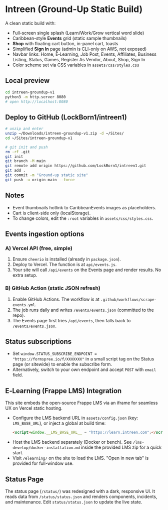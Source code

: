 
# Intreen (Ground-Up Static Build)

A clean static build with:
- Full-screen single splash (Learn/Work/Grow vertical word slide)
- Caribbean-style **Events** grid (static sample thumbnails)
- **Shop** with floating cart button, in-panel cart, toasts
- Simplified **Sign In** page (admin is CLI-only on AWS, not exposed)
- Navbar links: Home, E‑Learning, Job Post, Events, Affiliates, Business Listing, Status, Games, Register As Vendor, About, Shop, Sign In
- Color scheme set via CSS variables in `assets/css/styles.css`

## Local preview

```bash
cd intreen-groundup-v1
python3 -m http.server 8080
# open http://localhost:8080
```

## Deploy to GitHub (LockBorn1/intreen1)

```bash
# unzip and enter
unzip ~/Downloads/intreen-groundup-v1.zip -d ~/Sites/
cd ~/Sites/intreen-groundup-v1

# git init and push
rm -rf .git
git init
git branch -M main
git remote add origin https://github.com/LockBorn1/intreen1.git
git add .
git commit -m "Ground-up static site"
git push -u origin main --force
```

## Notes
- Event thumbnails hotlink to CaribbeanEvents images as placeholders.
- Cart is client-side only (localStorage).
- To change colors, edit the `:root` variables in `assets/css/styles.css`.


## Events ingestion options

### A) Vercel API (free, simple)
1. Ensure `cheerio` is installed (already in `package.json`).
2. Deploy to Vercel. The function is at `api/events.js`.
3. Your site will call `/api/events` on the Events page and render results. No extra setup.

### B) GitHub Action (static JSON refresh)
1. Enable GitHub Actions. The workflow is at `.github/workflows/scrape-events.yml`.
2. The job runs daily and writes `/events/events.json` (committed to the repo).
3. The Events page first tries `/api/events`, then falls back to `/events/events.json`.

## Status subscriptions
- Set `window.STATUS_SUBSCRIBE_ENDPOINT = "https://formspree.io/f/XXXXXXX"` in a small script tag on the Status page (or sitewide) to enable the subscribe form.
- Alternatively, switch to your own endpoint and accept `POST` with `email` field.


## E‑Learning (Frappe LMS) Integration

This site embeds the open-source Frappe LMS via an iframe for seamless UX on Vercel static hosting.

- Configure the LMS backend URL in `assets/config.json` (key: `LMS_BASE_URL`), or inject a global at build time:
  ```html
  <script>window.__LMS_BASE_URL__ = "https://learn.intreen.com";</script>
  ```
- Host the LMS backend separately (Docker or bench). See `/lms-develop/docker-installation.md` inside the provided LMS zip for a quick start.
- Visit `/elearning/` on the site to load the LMS. "Open in new tab" is provided for full-window use.

## Status Page

The status page (`/status/`) was redesigned with a dark, responsive UI. It reads data from `/status/status.json` and renders components, incidents, and maintenance.
Edit `status/status.json` to update the live state.
